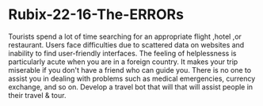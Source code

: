 # Rubix-22-16-The-ERRORs
Tourists spend a lot of time searching for an appropriate flight ,hotel ,or restaurant. Users face difficulties due to scattered data on websites and inability to find user-friendly interfaces. The feeling of helplessness is particularly acute when you are in a foreign country. It makes your trip miserable if you don't have a friend who can guide you. There is no one to assist you in dealing with problems such as medical emergencies, currency exchange, and so on. Develop a travel bot that will that will assist people in their travel &amp; tour.
